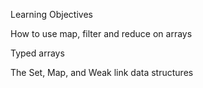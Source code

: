 Learning Objectives

How to use map, filter and reduce on arrays

Typed arrays

The Set, Map, and Weak link data structures
